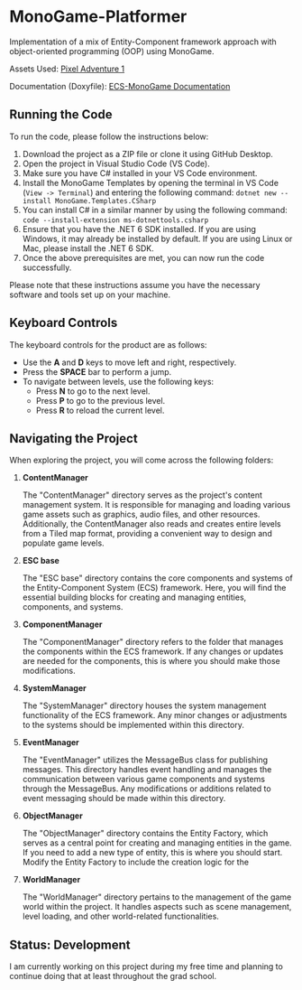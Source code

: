 # MonoGame-Platformer

Implementation of a mix of Entity-Component framework approach with object-oriented programming (OOP) using MonoGame.

Assets Used: [Pixel Adventure 1](https://pixelfrog-assets.itch.io/pixel-adventure-1)

Documentation (Doxyfile): [ECS-MonoGame Documentation](https://dreamystranger.github.io/ECS-MonoGame/annotated.html)

## Running the Code

To run the code, please follow the instructions below:

1. Download the project as a ZIP file or clone it using GitHub Desktop.
2. Open the project in Visual Studio Code (VS Code).
3. Make sure you have C# installed in your VS Code environment.
4. Install the MonoGame Templates by opening the terminal in VS Code (`View -> Terminal`) and entering the following command: `dotnet new --install MonoGame.Templates.CSharp`
5. You can install C# in a similar manner by using the following command: `code --install-extension ms-dotnettools.csharp`
6. Ensure that you have the .NET 6 SDK installed. If you are using Windows, it may already be installed by default. If you are using Linux or Mac, please install the .NET 6 SDK.
7. Once the above prerequisites are met, you can now run the code successfully.

Please note that these instructions assume you have the necessary software and tools set up on your machine.

## Keyboard Controls

The keyboard controls for the product are as follows:

- Use the **A** and **D** keys to move left and right, respectively.
- Press the **SPACE** bar to perform a jump.
- To navigate between levels, use the following keys:
  - Press **N** to go to the next level.
  - Press **P** to go to the previous level.
  - Press **R** to reload the current level.

## Navigating the Project

When exploring the project, you will come across the following folders:

1. **ContentManager**

   The "ContentManager" directory serves as the project's content management system. It is responsible for managing and loading various game assets such as graphics, audio files, and other resources. Additionally, the ContentManager also reads and creates entire levels from a Tiled map format, providing a convenient way to design and populate game levels.

2. **ESC base**

   The "ESC base" directory contains the core components and systems of the Entity-Component System (ECS) framework. Here, you will find the essential building blocks for creating and managing entities, components, and systems.

3. **ComponentManager**

   The "ComponentManager" directory refers to the folder that manages the components within the ECS framework. If any changes or updates are needed for the components, this is where you should make those modifications.

4. **SystemManager**

   The "SystemManager" directory houses the system management functionality of the ECS framework. Any minor changes or adjustments to the systems should be implemented within this directory.

5. **EventManager**

   The "EventManager" utilizes the MessageBus class for publishing messages. This directory handles event handling and manages the communication between various game components and systems through the MessageBus. Any modifications or additions related to event messaging should be made within this directory.

6. **ObjectManager**

   The "ObjectManager" directory contains the Entity Factory, which serves as a central point for creating and managing entities in the game. If you need to add a new type of entity, this is where you should start. Modify the Entity Factory to include the creation logic for the

7. **WorldManager**

    The "WorldManager" directory pertains to the management of the game world within the project. It handles aspects such as scene management, level loading, and other world-related functionalities.

## Status: Development

I am currently working on this project during my free time and planning to continue doing that at least throughout the grad school.
